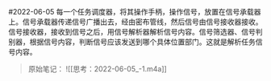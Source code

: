 
 #2022-06-05 
每一个任务调度器，将其操作手柄，操作信号，放置在信号承载器上。信号承载器传递信号广播出去，经由密布管线，然后信号由信号接收器接收。信号接收器，接收到信号之后，用信号解析器解析信号内容。信号筛选器、信号判别器，根据信号内容，判断信号应该发送到哪个具体位置部门。这就是解析任务信号内容。

> 原始笔记：
![[思考：2022-06-05_-1.m4a]]